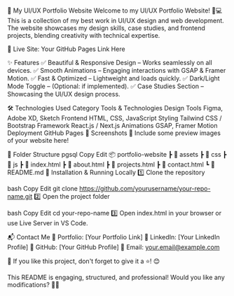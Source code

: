 
🌟 My UI/UX Portfolio Website
Welcome to my UI/UX Portfolio Website! 🎨💻 This is a collection of my best work in UI/UX design and web development. The website showcases my design skills, case studies, and frontend projects, blending creativity with technical expertise.

🚀 Live Site: Your GitHub Pages Link Here

✨ Features
✅ Beautiful & Responsive Design – Works seamlessly on all devices.
✅ Smooth Animations – Engaging interactions with GSAP & Framer Motion.
✅ Fast & Optimized – Lightweight and loads quickly.
✅ Dark/Light Mode Toggle – (Optional: if implemented).
✅ Case Studies Section – Showcasing the UI/UX design process.

🛠️ Technologies Used
Category	Tools & Technologies
Design Tools	Figma, Adobe XD, Sketch
Frontend	HTML, CSS, JavaScript
Styling	Tailwind CSS / Bootstrap
Framework	React.js / Next.js
Animations	GSAP, Framer Motion
Deployment	GitHub Pages
📸 Screenshots
📍 Include some preview images of your website here!

📂 Folder Structure
pgsql
Copy
Edit
📦 portfolio-website
 ┣ 📂 assets
 ┣ 📂 css
 ┣ 📂 js
 ┣ 📜 index.html
 ┣ 📜 about.html
 ┣ 📜 projects.html
 ┣ 📜 contact.html
 ┗ 📜 README.md
🚀 Installation & Running Locally
1️⃣ Clone the repository

bash
Copy
Edit
git clone https://github.com/yourusername/your-repo-name.git
2️⃣ Open the project folder

bash
Copy
Edit
cd your-repo-name
3️⃣ Open index.html in your browser or use Live Server in VS Code.

📬 Contact Me
💼 Portfolio: [Your Portfolio Link]
🔗 LinkedIn: [Your LinkedIn Profile]
🐙 GitHub: [Your GitHub Profile]
📧 Email: your.email@example.com

🌟 If you like this project, don't forget to give it a ⭐! 😊

This README is engaging, structured, and professional! Would you like any modifications? 🚀😊